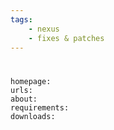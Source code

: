 ```yaml
---
tags:
    - nexus
    - fixes & patches
---
```


#

```project_info
homepage:
urls:
about:
requirements:
downloads:
```
